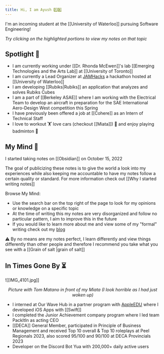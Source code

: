 ```yaml
---
title: Hi, I am Ayush 1️⃣8️⃣
---
```

I'm an incoming student at the [[University of Waterloo]] pursuing Software Engineering!

*Try clicking on the highlighted portions to view my notes on that topic*

## Spotlight 🌟
- I am currently working under [[Dr. Rhonda McEwen]]'s lab [[Emerging Technologies and the Arts Lab]] at [[University of Toronto]]
- I am currently a Lead Organizer at [JAMHacks](https://www.jamhacks.ca) a hackathon hosted at [[University of Waterloo]]
- I am developing [[Rubiks|Rubiks]] an application that analyzes and solves Rubiks Cubes
- I am a part of [[Berkeley ASAE]] where I am working with the Electrical Team to develop an aircraft in preparation for the SAE International Aero-Design West competition this Spring
- I have previously been offered a job at [[Cohere]] as an Intern of Technical Staff
- I love to workout 🏋️ love cars (checkout [[Miata]]) 🚗 and enjoy playing badminton 🏸

## My Mind 🧠

I started taking notes on [[Obsidian]] on October 15, 2022 

The goal of publicizing these notes is to give the world a look into my experiences while also keeping me accountable to have my notes follow a certain quality or standard. For more information check out [[Why I started writing notes]]

Browse My Mind:

- Use the search bar on the top right of the page to look for my opinions or knowledge on a specific topic
- At the time of writing this my notes are very disorganized and follow no particular pattern, I aim to improve this in the future
- If you would like to learn more about me and view some of my "formal" writing check out my [blog](https://medium.com/@ayushrgarg)

⚠️ By no means are my notes perfect, I learn differently and view things differently than other people and therefore I recommend you take what you see with a [[Grain of salt |grain of salt]] 

## In Times Gone By ⏳
![[IMG_4101.jpg]]
<center><i><p>Picture with Tom Matano in front of my Miata (I look horrible as I had just woken up)</p></i></center>


- I interned at Our Wave Hub in a partner program with [AppleEDU](https://twitter.com/AppleEDU) where I developed iOS Apps with [[Swift]]
- I completed the Junior Achievement company program where I led team PackItIn as acting CEO
- [[DECA]] General Member, participated in Principle of Business Management and received Top 10 overall & Top 10 roleplays at Peel Regionals 2023, also scored 95/100 and 90/100 at DECA Provincials 2023
- Developer on the Discord Bot Yua with 200,000+ daily active users

